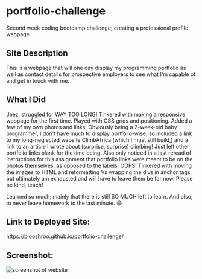 # portfolio-challenge

Second week coding bootcamp challenge; creating a professional profile webpage.

## Site Description

This is a webpage that will one day display my programming portfolio as well as contact details for prospective employers to see what I'm capable of and get in touch with me.

## What I Did

Jeez, struggled for WAY TOO LONG! Tinkered with making a responsive webpage for the first time. Played with CSS grids and positioning. Added a few of my own photos and links. Obviously being a 2-week-old baby programmer, I don't have much to display portfolio-wise, so included a link to my long-neglected website ClimbAfrica (which I must still build,) and a link to an article I wrote about (surprise, surprise) climbing! Just left other portfolio links blank for the time being. Also only noticed in a last reread of instructions for this assignment that portfolio links were meant to be on the photos themselves, as opposed to the labels. OOPS! Tinkered with moving the images to HTML and reformatting Vs wrapping the divs in anchor tags, but ultimately am exhausted and will have to leave them be for now. Please be kind, teach!

Learned so much; mainly that there is still SO MUCH left to learn. And also, to never leave homework to the last minute. 😅

## Link to Deployed Site:

https://blooshroo.github.io/portfolio-challenge/

## Screenshot:

![screenshot of website](./images/screenshot.png)
